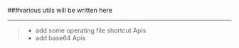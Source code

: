 ###various utils will be written here
***
> - add some operating file  shortcut  Apis
> - add base64 Apis